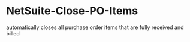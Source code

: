 # NetSuite-Close-PO-Items
automatically closes all purchase order items that are fully received and billed
